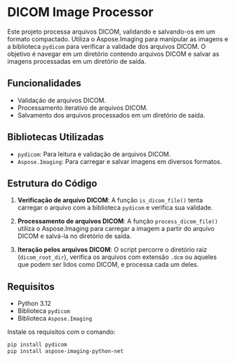 # DICOM Image Processor

Este projeto processa arquivos DICOM, validando e salvando-os em um formato compactado. Utiliza o Aspose.Imaging para manipular as imagens e a biblioteca `pydicom` para verificar a validade dos arquivos DICOM. O objetivo é navegar em um diretório contendo arquivos DICOM e salvar as imagens processadas em um diretório de saída.

## Funcionalidades

- Validação de arquivos DICOM.
- Processamento iterativo de arquivos DICOM.
- Salvamento dos arquivos processados em um diretório de saída.

## Bibliotecas Utilizadas

- `pydicom`: Para leitura e validação de arquivos DICOM.
- `Aspose.Imaging`: Para carregar e salvar imagens em diversos formatos.

## Estrutura do Código

1. **Verificação de arquivo DICOM**: A função `is_dicom_file()` tenta carregar o arquivo com a biblioteca `pydicom` e verifica sua validade.

2. **Processamento de arquivos DICOM**: A função `process_dicom_file()` utiliza o Aspose.Imaging para carregar a imagem a partir do arquivo DICOM e salvá-la no diretório de saída.

3. **Iteração pelos arquivos DICOM**: O script percorre o diretório raiz (`dicom_root_dir`), verifica os arquivos com extensão `.dcm` ou aqueles que podem ser lidos como DICOM, e processa cada um deles.

## Requisitos

- Python 3.12
- Biblioteca `pydicom`
- Biblioteca `Aspose.Imaging`

Instale os requisitos com o comando:

```bash
pip install pydicom
pip install aspose-imaging-python-net
